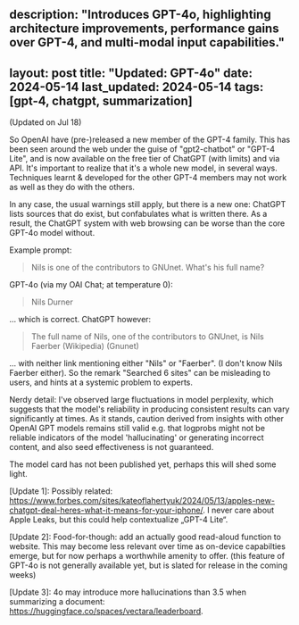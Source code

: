 description: "Introduces GPT-4o, highlighting architecture improvements, performance gains over GPT-4, and multi-modal input capabilities."
---
layout: post
title: "Updated: GPT-4o"
date: 2024-05-14
last_updated: 2024-05-14
tags: [gpt-4, chatgpt, summarization]
---

(Updated on Jul 18)

So OpenAI have (pre-)released a new member of the GPT-4 family. This has been seen around the web under the guise of "gpt2-chatbot" or "GPT-4 Lite", and is now available on the free tier of ChatGPT (with limits) and via API. It's important to realize that it's a whole new model, in several ways. Techniques learnt & developed for the other GPT-4 members may not work as well as they do with the others.

In any case, the usual warnings still apply, but there is a new one: ChatGPT lists sources that do exist, but confabulates what is written there. As a result, the ChatGPT system with web browsing can be worse than the core GPT-4o model without.

Example prompt:

> Nils is one of the contributors to GNUnet. What's his full name?

GPT-4o (via my OAI Chat; at temperature 0):

> Nils Durner

... which is correct. ChatGPT however:

> The full name of Nils, one of the contributors to GNUnet, is Nils Faerber (Wikipedia) (Gnunet)

... with neither link mentioning either "Nils" or "Faerber". (I don't know Nils Faerber either). So the remark "Searched 6 sites" can be misleading to users, and hints at a systemic problem to experts.

Nerdy detail: I've observed large fluctuations in model perplexity, which suggests that the model's reliability in producing consistent results can vary significantly at times. As it stands, caution derived from insights with other OpenAI GPT models remains still valid e.g. that logprobs might not be reliable indicators of the model 'hallucinating' or generating incorrect content, and also seed effectiveness is not guaranteed.

The model card has not been published yet, perhaps this will shed some light.

[Update 1]: Possibly related:
https://www.forbes.com/sites/kateoflahertyuk/2024/05/13/apples-new-chatgpt-deal-heres-what-it-means-for-your-iphone/. I never care about Apple Leaks, but this could help contextualize „GPT-4 Lite“.

[Update 2]: Food-for-though: add an actually good read-aloud function to website. This may become less relevant over time as on-device capabilties emerge, but for now perhaps a worthwhile amenity to offer. (this feature of GPT-4o is not generally available yet, but is slated for release in the coming weeks)

[Update 3]: 4o may introduce more hallucinations than 3.5 when summarizing a document:
https://huggingface.co/spaces/vectara/leaderboard.